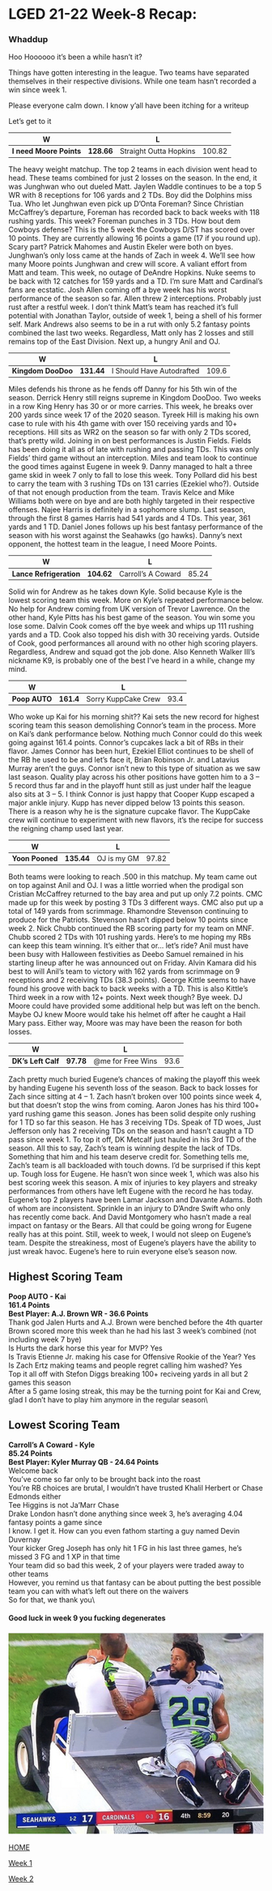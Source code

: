 # LGED 21-22 Week-8 Recap: 

### Whaddup

Hoo Hoooooo it’s been a while hasn’t it?

Things have gotten interesting in the league. Two teams have separated themselves in their respective divisions. While one team hasn’t recorded a win since week 1.

Please everyone calm down. I know y’all have been itching for a writeup

Let’s get to it


| W  | | L   |   |
| ------------------------ |:-------------:| --------------------|:----------:|
|     **I need Moore Points**      |**128.66**     | Straight Outta Hopkins|   100.82  |

The heavy weight matchup. The top 2 teams in each division went head to head. These teams combined for just 2 losses on the season. In the end, it was Junghwan who out dueled Matt. Jaylen Waddle continues to be a top 5 WR with 8 receptions for 106 yards and 2 TDs. Boy did the Dolphins miss Tua. Who let Junghwan even pick up D’Onta Foreman? Since Christian McCaffrey’s departure, Foreman has recorded back to back weeks with 118 rushing yards. This week? Foreman punches in 3 TDs. How bout dem Cowboys defense? This is the 5 week the Cowboys D/ST has scored over 10 points. They are currently allowing 16 points a game (17 if you round up). Scary part? Patrick Mahomes and Austin Ekeler were both on byes. Junghwan’s only loss came at the hands of Zach in week 4. We’ll see how many Moore points Junghwan and crew will score. A valiant effort from Matt and team. This week, no outage of DeAndre Hopkins. Nuke seems to be back with 12 catches for 159 yards and a TD. I’m sure Matt and Cardinal’s fans are ecstatic. Josh Allen coming off a bye week has his worst performance of the season so far. Allen threw 2 interceptions. Probably just rust after a restful week. I don’t think Matt’s team has reached it’s full potential with Jonathan Taylor, outside of week 1, being a shell of his former self. Mark Andrews also seems to be in a rut with only 5.2 fantasy points combined the last two weeks. Regardless, Matt only has 2 losses and still remains top of the East Division. Next up, a hungry Anil and OJ.

| W  | | L   |   |
| ------------------------ |:-------------:| --------------------|:----------:|
|     **Kingdom DooDoo**      |**131.44**     | I Should Have Autodrafted|   109.6  |

Miles defends his throne as he fends off Danny for his 5th win of the season. Derrick Henry still reigns supreme in Kingdom DooDoo. Two weeks in a row King Henry has 30 or or more carries. This week, he breaks over 200 yards since week 17 of the 2020 season. Tyreek Hill is making his own case to rule with his 4th game with over 150 receiving yards and 10+ receptions. Hill sits as WR2 on the season so far with only 2 TDs scored, that’s pretty wild. Joining in on best performances is Justin Fields. Fields has been doing it all as of late with rushing and passing TDs. This was only Fields’ third game without an interception. Miles and team look to continue the good times against Eugene in week 9. Danny managed to halt a three game skid in week 7 only to fall to lose this week. Tony Pollard did his best to carry the team with 3 rushing TDs on 131 carries (Ezekiel who?). Outside of that not enough production from the team. Travis Kelce and Mike Williams both were on bye and are both highly targeted in their respective offenses. Najee Harris is definitely in a sophomore slump. Last season, through the first 8 games Harris had 541 yards and 4 TDs. This year, 361 yards and 1 TD. Daniel Jones follows up his best fantasy performance of the season with his worst against the Seahawks (go hawks). Danny’s next opponent, the hottest team in the league, I need Moore Points. 


| W  | | L   |   |
| ------------------------ |:-------------:| --------------------|:----------:|
|     **Lance Refrigeration**      |**104.62**     | Carroll’s A Coward|   85.24  |

Solid win for Andrew as he takes down Kyle. Solid because Kyle is the lowest scoring team this week. More on Kyle’s repeated performance below. No help for Andrew coming from UK version of Trevor Lawrence. On the other hand, Kyle Pitts has his best game of the season. You win some you lose some. Dalvin Cook comes off the bye week and whips up 111 rushing yards and a TD. Cook also topped his dish with 30 receiving yards. Outside of Cook, good performances all around with no other high scoring players. Regardless, Andrew and squad got the job done. Also Kenneth Walker III’s nickname K9, is probably one of the best I’ve heard in a while, change my mind. 


| W  | | L   |   |
| ------------------------ |:-------------:| --------------------|:----------:|
|     **Poop AUTO**      |**161.4**     | Sorry KuppCake Crew|   93.4  |

Who woke up Kai for his morning shit?? Kai sets the new record for highest scoring team this season demolishing Connor’s team in the process. More on Kai’s dank performance below. Nothing much Connor could do this week going against 161.4 points. Connor’s cupcakes lack a bit of RBs in their flavor. James Connor has been hurt, Ezekiel Elliot continues to be shell of the RB he used to be and let’s face it, Brian Robinson Jr. and Latavius Murray aren’t the guys. Connor isn’t new to this type of situation as we saw last season. Quality play across his other positions have gotten him to a 3 – 5 record thus far and in the playoff hunt still as just under half the league also sits at 3 – 5. I think Connor is just happy that Cooper Kupp escaped a major ankle injury. Kupp has never dipped below 13 points this season. There is a reason why he is the signature cupcake flavor. The KuppCake crew will continue to experiment with new flavors, it’s the recipe for success the reigning champ used last year.

| W  | | L   |   |
| ------------------------ |:-------------:| --------------------|:----------:|
|     **Yoon Pooned**      |**135.44**     | OJ is my GM|   97.82  |

Both teams were looking to reach .500 in this matchup. My team came out on top against Anil and OJ. I was a little worried when the prodigal son Cristian McCaffrey returned to the bay area and put up only 7.2 points. CMC made up for this week by posting 3 TDs 3 different ways. CMC also put up a total of 149 yards from scrimmage. Rhamondre Stevenson continuing to produce for the Patriots. Stevenson hasn’t dipped below 10 points since week 2. Nick Chubb continued the RB scoring party for my team on MNF. Chubb scored 2 TDs with 101 rushing yards. Here’s to me hoping my RBs can keep this team winning. It’s either that or… let’s ride? Anil must have been busy with Halloween festivities as Deebo Samuel remained in his starting lineup after he was announced out on Friday. Alvin Kamara did his best to will Anil’s team to victory with 162 yards from scrimmage on 9 receptions and 2 receiving TDs (38.3 points). George Kittle seems to have found his groove with back to back weeks with a TD. This is also Kittle’s Third week in a row with 12+ points. Next week though? Bye week. DJ Moore could have provided some additional help but was left on the bench. Maybe OJ knew Moore would take his helmet off after he caught a Hail Mary pass. Either way, Moore was may have been the reason for both losses.

| W  | | L   |   |
| ------------------------ |:-------------:| --------------------|:----------:|
|     **DK’s Left Calf**      |**97.78**     | @me for Free Wins|   93.6  |

Zach pretty much buried Eugene’s chances of making the playoff this week by handing Eugene his seventh loss of the season. Back to back losses for Zach since sitting at 4 – 1. Zach hasn’t broken over 100 points since week 4, but that doesn’t stop the wins from coming. Aaron Jones has his third 100+ yard rushing game this season. Jones has been solid despite only rushing for 1 TD so far this season. He has 3 receiving TDs. Speak of TD woes, Just Jefferson only has 2 receiving TDs on the season and hasn’t caught a TD pass since week 1. To top it off, DK Metcalf just hauled in his 3rd TD of the season. All this to say, Zach’s team is winning despite the lack of TDs. Something that him and his team deserve credit for. Something tells me, Zach’s team is all backloaded with touch downs. I’d be surprised if this kept up. Tough loss for Eugene. He hasn’t won since week 1, which was also his best scoring week this season. A mix of injuries to key players and streaky performances from others have left Eugene with the record he has today. Eugene’s top 2 players have been Lamar Jackson and Davante Adams. Both of whom are inconsistent. Sprinkle in an injury to D’Andre Swift who only has recently come back. And David Montgomery who hasn’t made a real impact on fantasy or the Bears. All that could be going wrong for Eugene really has at this point. Still, week to week, I would not sleep on Eugene’s team. Despite the streakiness, most of Eugene’s players have the ability to just wreak havoc. Eugene’s here to ruin everyone else’s season now. 


## Highest Scoring Team
**Poop AUTO - Kai**\
**161.4 Points**\
**Best Player: A.J. Brown WR - 36.6 Points**\
Thank god Jalen Hurts and A.J. Brown were benched before the 4th quarter\
Brown scored more this week than he had his last 3 week’s combined (not including week 7 bye)\
Is Hurts the dark horse this year for MVP? Yes\
Is Travis Etienne Jr. making his case for Offensive Rookie of the Year? Yes\
Is Zach Ertz making teams and people regret calling him washed? Yes\
Top it all off with Stefon Diggs breaking 100+ reciveing yards in all but 2 games this season\
After a 5 game losing streak, this may be the turning point for Kai and Crew, glad I don’t have to play him anymore in the regular season\



## Lowest Scoring Team
**Carroll’s A Coward - Kyle**\
**85.24 Points**\
**Best Player: Kyler Murray QB - 24.64 Points**\
Welcome back\
You’ve come so far only to be brought back into the roast\
You’re RB choices are brutal, I wouldn’t have trusted Khalil Herbert or Chase Edmonds either\
Tee Higgins is not Ja’Marr Chase\
Drake London hasn’t done anything since week 3, he’s averaging 4.04 fantasy points a game since\
I know. I get it. How can you even fathom starting a guy named Devin Duvernay\
Your kicker Greg Joseph has only hit 1 FG in his last three games, he’s missed 3 FG and 1 XP in that time\
Your team did so bad this week, 2 of your players were traded away to other teams\
However, you remind us that fantasy can be about putting the best possible team you can with what’s left out there on the waivers\
So for that, we thank you\



#### Good luck in week 9 you fucking degenerates


![](../media/Earl_IMG_3905.jpg)


[HOME](../index.md)


[Week 1](./2021_week3_writeup.md)

[Week 2](./2021_week9_writeup.md)




